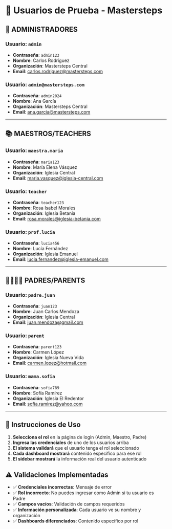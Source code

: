 # 🔐 Usuarios de Prueba - Mastersteps

## 👑 ADMINISTRADORES

### Usuario: `admin`
- **Contraseña**: `admin123`
- **Nombre**: Carlos Rodríguez
- **Organización**: Mastersteps Central
- **Email**: carlos.rodriguez@mastersteps.com

### Usuario: `admin@mastersteps.com`
- **Contraseña**: `admin2024`
- **Nombre**: Ana García
- **Organización**: Mastersteps Central
- **Email**: ana.garcia@mastersteps.com

---

## 📚 MAESTROS/TEACHERS

### Usuario: `maestra.maria`
- **Contraseña**: `maria123`
- **Nombre**: María Elena Vásquez
- **Organización**: Iglesia Central
- **Email**: maria.vasquez@iglesia-central.com

### Usuario: `teacher`
- **Contraseña**: `teacher123`
- **Nombre**: Rosa Isabel Morales
- **Organización**: Iglesia Betania
- **Email**: rosa.morales@iglesia-betania.com

### Usuario: `prof.lucia`
- **Contraseña**: `lucia456`
- **Nombre**: Lucía Fernández
- **Organización**: Iglesia Emanuel
- **Email**: lucia.fernandez@iglesia-emanuel.com

---

## 👨‍👩‍👧‍👦 PADRES/PARENTS

### Usuario: `padre.juan`
- **Contraseña**: `juan123`
- **Nombre**: Juan Carlos Mendoza
- **Organización**: Iglesia Central
- **Email**: juan.mendoza@gmail.com

### Usuario: `parent`
- **Contraseña**: `parent123`
- **Nombre**: Carmen López
- **Organización**: Iglesia Nueva Vida
- **Email**: carmen.lopez@hotmail.com

### Usuario: `mama.sofia`
- **Contraseña**: `sofia789`
- **Nombre**: Sofía Ramírez
- **Organización**: Iglesia El Redentor
- **Email**: sofia.ramirez@yahoo.com

---

## 🎯 Instrucciones de Uso

1. **Selecciona el rol** en la página de login (Admin, Maestro, Padre)
2. **Ingresa las credenciales** de uno de los usuarios arriba
3. **El sistema validará** que el usuario tenga el rol seleccionado
4. **Cada dashboard mostrará** contenido específico para ese rol
5. **El sidebar mostrará** la información real del usuario autenticado

## ⚠️ Validaciones Implementadas

- ✅ **Credenciales incorrectas**: Mensaje de error
- ✅ **Rol incorrecto**: No puedes ingresar como Admin si tu usuario es Padre
- ✅ **Campos vacíos**: Validación de campos requeridos
- ✅ **Información personalizada**: Cada usuario ve su nombre y organización
- ✅ **Dashboards diferenciados**: Contenido específico por rol
